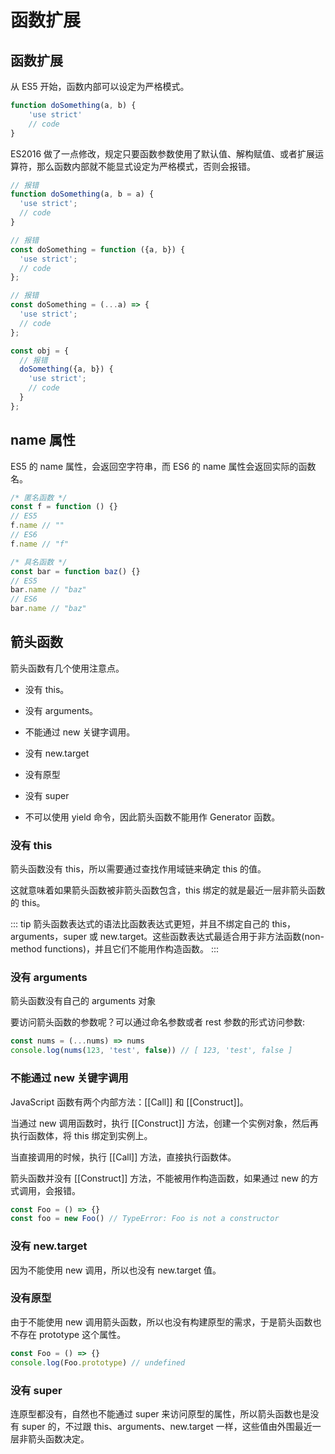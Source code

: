 # 函数扩展

## 函数扩展

从 ES5 开始，函数内部可以设定为严格模式。

```javascript
function doSomething(a, b) {
    'use strict'
    // code
}
```

ES2016 做了一点修改，规定只要函数参数使用了默认值、解构赋值、或者扩展运算符，那么函数内部就不能显式设定为严格模式，否则会报错。

```javascript
// 报错
function doSomething(a, b = a) {
  'use strict';
  // code
}

// 报错
const doSomething = function ({a, b}) {
  'use strict';
  // code
};

// 报错
const doSomething = (...a) => {
  'use strict';
  // code
};

const obj = {
  // 报错
  doSomething({a, b}) {
    'use strict';
    // code
  }
};
```

## name 属性

ES5 的 name 属性，会返回空字符串，而 ES6 的 name 属性会返回实际的函数名。

```javascript
/* 匿名函数 */
const f = function () {}
// ES5
f.name // ""
// ES6
f.name // "f"

/* 具名函数 */
const bar = function baz() {}
// ES5
bar.name // "baz"
// ES6
bar.name // "baz"
```

## 箭头函数

箭头函数有几个使用注意点。

-   没有 this。

-   没有 arguments。

-   不能通过 new 关键字调用。

-   没有 new.target

-   没有原型
-   没有 super

-   不可以使用 yield 命令，因此箭头函数不能用作 Generator 函数。

### 没有 this

箭头函数没有 this，所以需要通过查找作用域链来确定 this 的值。

这就意味着如果箭头函数被非箭头函数包含，this 绑定的就是最近一层非箭头函数的 this。

::: tip
箭头函数表达式的语法比函数表达式更短，并且不绑定自己的 this，arguments，super 或 new.target。这些函数表达式最适合用于非方法函数(non-method functions)，并且它们不能用作构造函数。
:::

### 没有 arguments

箭头函数没有自己的 arguments 对象

要访问箭头函数的参数呢？可以通过命名参数或者 rest 参数的形式访问参数:

```javascript
const nums = (...nums) => nums
console.log(nums(123, 'test', false)) // [ 123, 'test', false ]
```

### 不能通过 new 关键字调用

JavaScript 函数有两个内部方法：[[Call]] 和 [[Construct]]。

当通过 new 调用函数时，执行 [[Construct]] 方法，创建一个实例对象，然后再执行函数体，将 this 绑定到实例上。

当直接调用的时候，执行 [[Call]] 方法，直接执行函数体。

箭头函数并没有 [[Construct]] 方法，不能被用作构造函数，如果通过 new 的方式调用，会报错。

```javascript
const Foo = () => {}
const foo = new Foo() // TypeError: Foo is not a constructor
```

### 没有 new.target

因为不能使用 new 调用，所以也没有 new.target 值。

### 没有原型

由于不能使用 new 调用箭头函数，所以也没有构建原型的需求，于是箭头函数也不存在 prototype 这个属性。

```javascript
const Foo = () => {}
console.log(Foo.prototype) // undefined
```

### 没有 super

连原型都没有，自然也不能通过 super 来访问原型的属性，所以箭头函数也是没有 super 的，不过跟 this、arguments、new.target 一样，这些值由外围最近一层非箭头函数决定。
